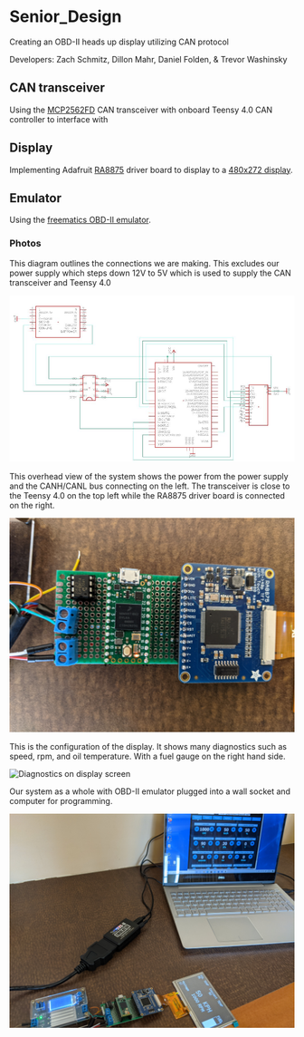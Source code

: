 # Senior_Design
Creating an OBD-II heads up display utilizing CAN protocol
  
Developers: Zach Schmitz, Dillon Mahr, Daniel Folden, & Trevor Washinsky

## CAN transceiver 
Using the [MCP2562FD](https://www.microchip.com/wwwproducts/en/MCP2562FD) CAN transceiver with onboard Teensy 4.0 CAN controller to interface with 


## Display
Implementing Adafruit [RA8875](https://www.adafruit.com/product/1590) driver board to display to a [480x272 display](https://www.adafruit.com/product/1591).

## Emulator 
Using the [freematics OBD-II emulator](https://freematics.com/pages/products/freematics-obd-emulator-mk2/).

### Photos

This diagram outlines the connections we are making. This excludes our power supply which steps down 12V to 5V which is used to supply the CAN transceiver and Teensy 4.0

![eagle sketch](./assets/eaglesketch.JPG)

This overhead view of the system shows the power from the power supply and the CANH/CANL bus connecting on the left. The transceiver is close to the Teensy 4.0 on the top left while the RA8875 driver board is connected on the right.

![Teensy with transceiver and RA8875 connection](./assets/boards.jpg)

This is the configuration of the display. It shows many diagnostics such as speed, rpm, and oil temperature. With a fuel gauge on the right hand side.

![Diagnostics on display screen](./assets/display.jpg)

Our system as a whole with OBD-II emulator plugged into a wall socket and computer for programming.

![Full system setup](./assets/fullsys.jpg)
